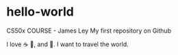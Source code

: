 # hello-world
CS50x COURSE - James Ley
My first repository on Github

I love :coffee: :candy:, and :cake:.
I want to travel the world.

